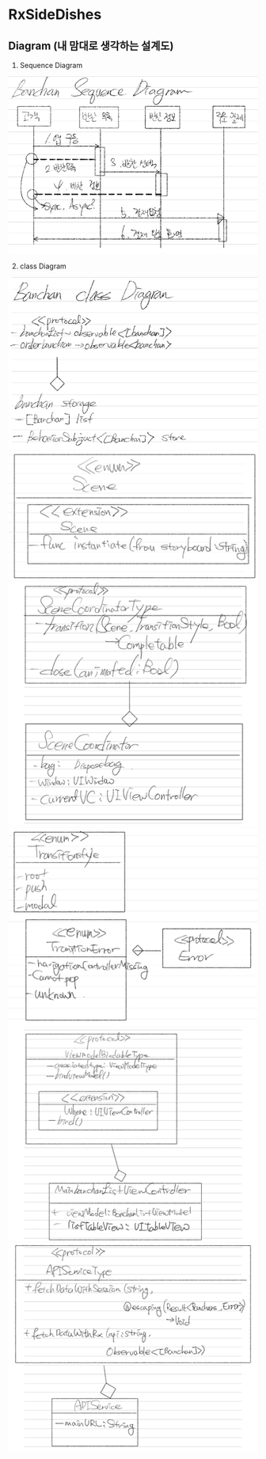 # RxSideDishes

## Diagram (내 맘대로 생각하는 설계도)

1. Sequence Diagram

![SequenceDiagram](ReadmeImage/Banchan_Sequence_Diagram.png)

2. class Diagram

![ClassDiagram](ReadmeImage/Banchan_Class_Diagram.png)
![Scene](ReadmeImage/Scene.png)
![SceneCoordinator](ReadmeImage/SceneCoordinator.png)
![TransitionStyleAndError](ReadmeImage/TransitionStyle_Error.png)
![banchanListViewController](ReadmeImage/banchanListViewController.png)
![APIService](ReadmeImage/APIService.png)